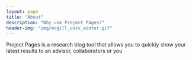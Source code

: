 ```yaml
---
layout: page
title: "About"
description: "Why use Project Pages?"
header-img: "img/mcgill_univ_winter.gif"
---
```


Project Pages is a research blog tool that allows you to quickly show your latest results to an advisor, collaborators or you

